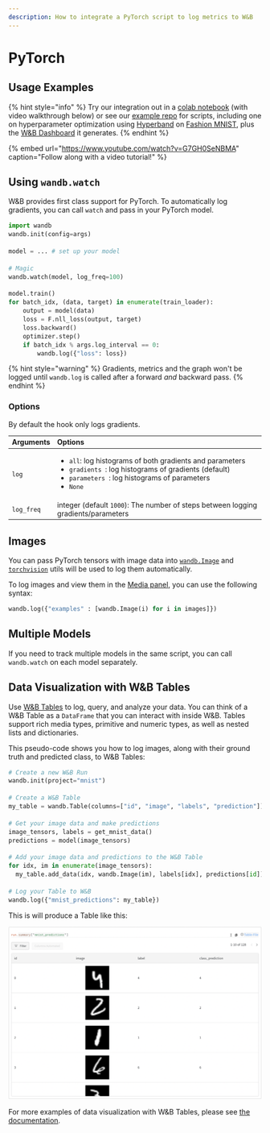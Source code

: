 ```yaml
---
description: How to integrate a PyTorch script to log metrics to W&B
---
```


# PyTorch

## Usage Examples

{% hint style="info" %}
Try our integration out in a [colab notebook](https://colab.research.google.com/github/wandb/examples/blob/master/colabs/pytorch/Simple_PyTorch_Integration.ipynb) \(with video walkthrough below\) or see our [example repo](https://github.com/wandb/examples) for scripts, including one on hyperparameter optimization using [Hyperband](https://arxiv.org/abs/1603.06560) on [Fashion MNIST](https://github.com/wandb/examples/tree/master/examples/pytorch/pytorch-cnn-fashion), plus the [W&B Dashboard](https://wandb.ai/wandb/keras-fashion-mnist/runs/5z1d85qs) it generates.
{% endhint %}

{% embed url="https://www.youtube.com/watch?v=G7GH0SeNBMA" caption="Follow along with a video tutorial!" %}

## Using `wandb.watch`

W&B provides first class support for PyTorch. To automatically log gradients, you can call `watch` and pass in your PyTorch model.

```python
import wandb
wandb.init(config=args)

model = ... # set up your model

# Magic
wandb.watch(model, log_freq=100)

model.train()
for batch_idx, (data, target) in enumerate(train_loader):
    output = model(data)
    loss = F.nll_loss(output, target)
    loss.backward()
    optimizer.step()
    if batch_idx % args.log_interval == 0:
        wandb.log({"loss": loss})
```

{% hint style="warning" %}
Gradients, metrics and the graph won't be logged until `wandb.log` is called after a forward _and_ backward pass.
{% endhint %}

### Options

By default the hook only logs gradients.

<table>
  <thead>
    <tr>
      <th style="text-align:left">Arguments</th>
      <th style="text-align:left">Options</th>
    </tr>
  </thead>
  <tbody>
    <tr>
      <td style="text-align:left"><code>log</code>
      </td>
      <td style="text-align:left">
        <ul>
          <li><code>all</code>: log histograms of both gradients and parameters</li>
          <li><code>gradients </code>: log histograms of gradients (default)</li>
          <li><code>parameters </code>: log histograms of parameters</li>
          <li><code>None</code>
          </li>
        </ul>
      </td>
    </tr>
    <tr>
      <td style="text-align:left"><code>log_freq</code>
      </td>
      <td style="text-align:left">integer (default <code>1000</code>): The number of steps between logging
        gradients/parameters</td>
    </tr>
  </tbody>
</table>

## Images

You can pass PyTorch tensors with image data into [`wandb.Image`](../../ref/python/data-types/image.md) and [`torchvision`](https://pytorch.org/vision/stable/index.html) utils will be used to log them automatically.

To log images and view them in the [Media panel](../track/log.md#media), you can use the following syntax:

```python
wandb.log({"examples" : [wandb.Image(i) for i in images]})
```

## Multiple Models

If you need to track multiple models in the same script, you can call `wandb.watch` on each model separately.

## Data Visualization with W&B Tables

Use [W&B Tables](https://docs.wandb.ai/guides/data-vis) to log, query, and analyze your data. You can think of a W&B Table as a `DataFrame` that you can interact with inside W&B. Tables support rich media types, primitive and numeric types, as well as nested lists and dictionaries. 

This pseudo-code shows you how to log images, along with their ground truth and predicted class, to W&B Tables:

```python
# Create a new W&B Run
wandb.init(project="mnist")

# Create a W&B Table
my_table = wandb.Table(columns=["id", "image", "labels", "prediction"])

# Get your image data and make predictions
image_tensors, labels = get_mnist_data()
predictions = model(image_tensors)

# Add your image data and predictions to the W&B Table
for idx, im in enumerate(image_tensors): 
  my_table.add_data(idx, wandb.Image(im), labels[idx], predictions[id])

# Log your Table to W&B
wandb.log({"mnist_predictions": my_table})
```

This is will produce a Table like this:

![](../../.gitbook/assets/screenshot-2021-07-14-at-20.18.39.png)

For more examples of data visualization with W&B Tables, please see [the documentation](https://docs.wandb.ai/guides/data-vis).

